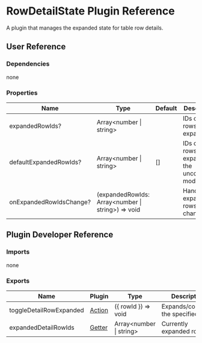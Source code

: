 # RowDetailState Plugin Reference

A plugin that manages the expanded state for table row details.

## User Reference

### Dependencies

none

### Properties

Name | Type | Default | Description
-----|------|---------|------------
expandedRowIds? | Array&lt;number &#124; string&gt; | | IDs of the rows being expanded.
defaultExpandedRowIds? | Array&lt;number &#124; string&gt; | [] | IDs of the rows initially expanded in the uncontrolled mode.
onExpandedRowIdsChange? | (expandedRowIds: Array&lt;number &#124; string&gt;) => void | | Handles expanded rows changes.

## Plugin Developer Reference

### Imports

none

### Exports

Name | Plugin | Type | Description
-----|--------|------|------------
toggleDetailRowExpanded | [Action](../../../dx-react-core/docs/reference/action.md) | ({ rowId }) => void | Expands/collapses the specified row.
expandedDetailRowIds | [Getter](../../../dx-react-core/docs/reference/getter.md) | Array&lt;number &#124; string&gt; | Currently expanded rows.
